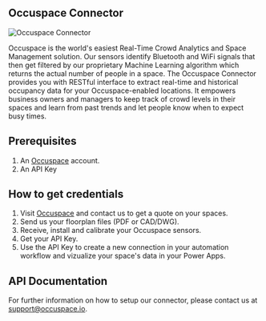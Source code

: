 ## Occuspace Connector
![Occuspace Connector](https://occuspace.io/public/assets/full-logo.png "Occuspace - Microsoft Power Platform Connector")

Occuspace is the world's easiest Real-Time Crowd Analytics and Space Management solution. Our sensors identify Bluetooth and WiFi signals that then get filtered by our proprietary Machine Learning algorithm which returns the actual number of people in a space.
The Occuspace Connector provides you with RESTful interface to extract real-time and historical occupancy data for your Occuspace-enabled locations. It empowers business owners and managers to keep track of crowd levels in their spaces and learn from past trends and let people know when to expect busy times.


## Prerequisites

1. An [Occuspace](https://occuspace.io/home#contact) account.
2. An API Key


## How to get credentials

1. Visit [Occuspace](https://occuspace.io/home#contact) and contact us to get a quote on your spaces.
2. Send us your floorplan files (PDF or CAD/DWG).
3. Receive, install and calibrate your Occuspace sensors.
4. Get your API Key.
5. Use the API Key to create a new connection in your automation workflow and vizualize your space's data in your Power Apps.


## API Documentation

For further information on how to setup our connector, please contact us at [support@occuspace.io](mailto:support@occuspace.io?subject=[GitHub]%20Microsoft%20Custom%20Connector).